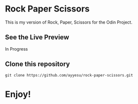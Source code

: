 # Rock Paper Scissors
This is my version of Rock, Paper, Scissors for the Odin Project.

## See the Live Preview
In Progress

## Clone this repository
`git clone https://github.com/ayyesu/rock-paper-scissors.git`

# Enjoy!